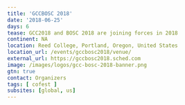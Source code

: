 ```yaml
---
title: 'GCCBOSC 2018'
date: '2018-06-25'
days: 6
tease: GCC2018 and BOSC 2018 are joining forces in 2018
continent: NA
location: Reed College, Portland, Oregon, United States
location_url: /events/gccbosc2018/venue/
external_url: https://gccbosc2018.sched.com
image: /images/logos/gcc-bosc-2018-banner.png
gtn: true
contact: Organizers
tags: [ cofest ]
subsites: [global, us]
---
```


